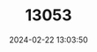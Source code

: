 ---
title: "13053"
category: "Melanosuchus niger"
draft: false
date: 2024-02-22 13:03:50
languages:
  Sranan Tongo: ["Black Caiman"]
  Spanish; Castilian: ["Caimán del Amazonas", "Caimán Negro", "Lagarto Negro", "Yacaré Negro"]
  French: ["Caïman noir"]
  Portuguese: ["jacaré-açú"]
  Japanese: ["Kuro Kaiman"]
  Dutch; Flemish: ["Zwarte Kaaiman"]
  English: ["Black Caiman"]
---